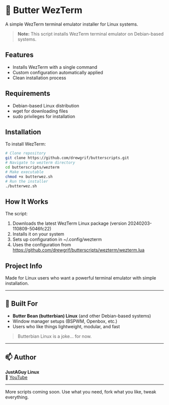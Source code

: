 # 🧈 Butter WezTerm
A simple WezTerm terminal emulator installer for Linux systems.
> **Note:** This script installs WezTerm terminal emulator on Debian-based systems.

## Features
- Installs WezTerm with a single command
- Custom configuration automatically applied
- Clean installation process

## Requirements
- Debian-based Linux distribution
- wget for downloading files
- sudo privileges for installation

## Installation
To install WezTerm:
```bash
# Clone repository
git clone https://github.com/drewgrif/butterscripts.git
# Navigate to wezterm directory
cd butterscripts/wezterm
# Make executable
chmod +x butterwez.sh
# Run the installer
./butterwez.sh
```

## How It Works
The script:
1. Downloads the latest WezTerm Linux package (version 20240203-110809-5046fc22)
2. Installs it on your system
3. Sets up configuration in ~/.config/wezterm
4. Uses the configuration from https://github.com/drewgrif/butterscripts/wezterm/wezterm.lua

## Project Info
Made for Linux users who want a powerful terminal emulator with simple installation.

---
## 🧈 Built For
- **Butter Bean (butterbian) Linux** (and other Debian-based systems)
- Window manager setups (BSPWM, Openbox, etc.)
- Users who like things lightweight, modular, and fast
> Butterbian Linux is a joke... for now.

---
## 📫 Author
**JustAGuy Linux**  
🎥 [YouTube](https://youtube.com/@JustAGuyLinux)  

---
More scripts coming soon. Use what you need, fork what you like, tweak everything.

